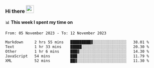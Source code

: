 ### Hi there <a href="https://www.gautamkrishnar.com/"><img src="https://media.giphy.com/media/hvRJCLFzcasrR4ia7z/giphy.gif" width="25px"></a>

📊 **This week I spent my time on**

<!--START_SECTION:waka-->

```txt
From: 05 November 2023 - To: 12 November 2023

Markdown     2 hrs 55 mins   █████████▓░░░░░░░░░░░░░░░   38.01 %
Text         1 hr 33 mins    █████░░░░░░░░░░░░░░░░░░░░   20.30 %
Other        1 hr 6 mins     ███▓░░░░░░░░░░░░░░░░░░░░░   14.30 %
JavaScript   54 mins         ███░░░░░░░░░░░░░░░░░░░░░░   11.79 %
XML          52 mins         ██▓░░░░░░░░░░░░░░░░░░░░░░   11.30 %
```

<!--END_SECTION:waka-->
